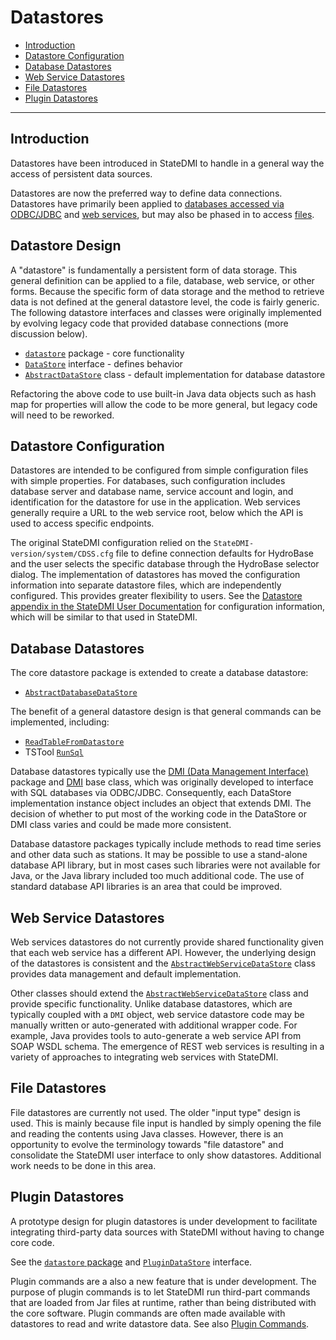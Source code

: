 # Datastores #

*   [Introduction](#introduction)
*   [Datastore Configuration](#datastore-configuration)
*   [Database Datastores](#database-datastores)
*   [Web Service Datastores](#web-service-datastores)
*   [File Datastores](#file-datastores)
*   [Plugin Datastores](#plugin-datastores)

-------------------

## Introduction ##

Datastores have been introduced in StateDMI to handle in a general way the access of persistent data sources.

Datastores are now the preferred way to define data connections.
Datastores have primarily been applied to [databases accessed via ODBC/JDBC](#database-datastores) and
[web services](#web-service-datastores),
but may also be phased in to access [files](#file-datastores).

## Datastore Design ##

A "datastore" is fundamentally a persistent form of data storage.
This general definition can be applied to a file, database, web service, or other forms.
Because the specific form of data storage and the method to retrieve data is not defined at the general datastore level,
the code is fairly generic.
The following datastore interfaces and classes were originally implemented by evolving
legacy code that provided database connections (more discussion below).

*   [`datastore`](https://github.com/OpenCDSS/cdss-lib-common-java/tree/master/src/riverside/datastore) package - core functionality
*   [`DataStore`](https://github.com/OpenCDSS/cdss-lib-common-java/blob/master/src/riverside/datastore/DataStore.java) interface - defines behavior
*   [`AbstractDataStore`](https://github.com/OpenCDSS/cdss-lib-common-java/blob/master/src/riverside/datastore/AbstractDataStore.java) class - default implementation
    for database datastore

Refactoring the above code to use built-in Java data objects such as hash map for properties will allow the code to be more general,
but legacy code will need to be reworked.

## Datastore Configuration ##

Datastores are intended to be configured from simple configuration files with simple properties.
For databases, such configuration includes database server and database name,
service account and login, and identification for the datastore for use in the application.
Web services generally require a URL to the web service root, below which the API is used to access specific endpoints.

The original StateDMI configuration relied on the `StateDMI-version/system/CDSS.cfg` file to define connection defaults for HydroBase
and the user selects the specific database through the HydroBase selector dialog.
The implementation of datastores has moved the configuration information into separate datastore files,
which are independently configured.
This provides greater flexibility to users.
See the [Datastore appendix in the StateDMI User Documentation](https://opencdss.state.co.us/statedmi/latest/doc-user/datastore-ref/overview/)
for configuration information, which will be similar to that used in StateDMI.

## Database Datastores ##

The core datastore package is extended to create a database datastore:

*   [`AbstractDatabaseDataStore`](https://github.com/OpenCDSS/cdss-lib-common-java/blob/master/src/riverside/datastore/AbstractDataStore.java)

The benefit of a general datastore design is that general commands can be implemented, including:

*   [`ReadTableFromDatastore`](https://opencdss.state.co.us/statedmi/latest/doc-user/command-ref/ReadTableFromDataStore/ReadTableFromDataStore/)
*   TSTool [`RunSql`](https://opencdss.state.co.us/tstool/latest/doc-user/command-ref/RunSql/RunSql/)

Database datastores typically use the
[DMI (Data Management Interface)](https://github.com/OpenCDSS/cdss-lib-common-java/tree/master/src/RTi/DMI) package
and [DMI](https://github.com/OpenCDSS/cdss-lib-common-java/blob/master/src/RTi/DMI/DMI.java) base class,
which was originally developed to interface with SQL databases via ODBC/JDBC.
Consequently, each DataStore implementation instance object includes an object that extends DMI.
The decision of whether to put most of the working code in the DataStore or DMI class varies
and could be made more consistent.

Database datastore packages typically include methods to read time series and other data such as stations.
It may be possible to use a stand-alone database API library,
but in most cases such libraries were not available for Java, or the Java library included too much additional code.
The use of standard database API libraries is an area that could be improved.

## Web Service Datastores ##

Web services datastores do not currently provide shared functionality given that each web service has a different API.
However, the underlying design of the datastores is consistent and the
[`AbstractWebServiceDataStore`](https://github.com/OpenCDSS/cdss-lib-common-java/blob/master/src/riverside/datastore/AbstractWebServiceDataStore.java)
class provides data management and default implementation.

Other classes should extend the
[`AbstractWebServiceDataStore`](https://github.com/OpenCDSS/cdss-lib-common-java/blob/master/src/riverside/datastore/AbstractWebServiceDataStore.java) class
and provide specific functionality.
Unlike database datastores, which are typically coupled with a `DMI` object,
web service datastore code may be manually written or auto-generated with additional wrapper code.
For example, Java provides tools to auto-generate a web service API from SOAP WSDL schema.
The emergence of REST web services is resulting in a variety of approaches to integrating web services with StateDMI.

## File Datastores ##

File datastores are currently not used.
The older "input type" design is used.
This is mainly because file input is handled by simply opening the file and reading the contents using Java classes.
However, there is an opportunity to evolve the terminology towards "file datastore"
and consolidate the StateDMI user interface to only show datastores.
Additional work needs to be done in this area.

## Plugin Datastores ##

A prototype design for plugin datastores is under development to facilitate integrating third-party
data sources with StateDMI without having to change core code.

See the [`datastore` package](https://github.com/OpenCDSS/cdss-lib-common-java/tree/master/src/riverside/datastore)
and [`PluginDataStore`](https://github.com/OpenCDSS/cdss-lib-common-java/blob/master/src/riverside/datastore/PluginDataStore.java) interface.

Plugin commands are a also a new feature that is under development.
The purpose of plugin commands is to let StateDMI run third-part commands that are loaded from Jar files at runtime,
rather than being distributed with the core software.
Plugin commands are often made available with datastores to read and write datastore data.
See also [Plugin Commands](../plugin-commands/plugin-commands.md).
